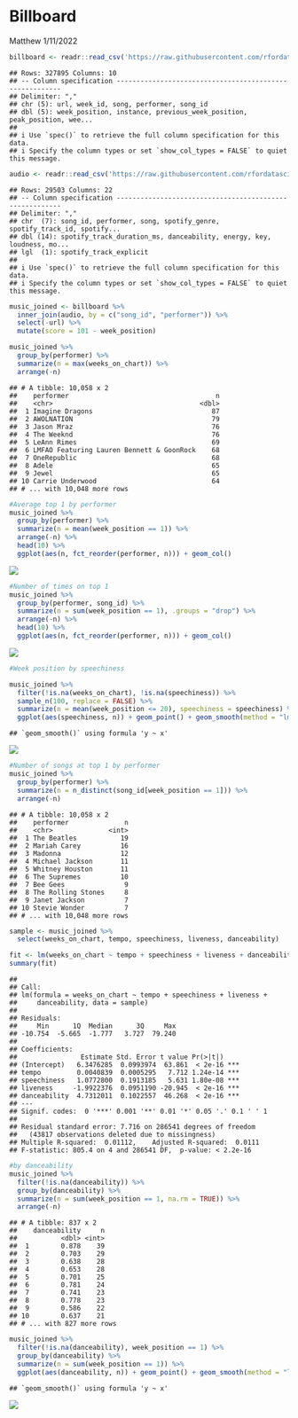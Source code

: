 Billboard
================
Matthew
1/11/2022

``` r
billboard <- readr::read_csv('https://raw.githubusercontent.com/rfordatascience/tidytuesday/master/data/2021/2021-09-14/billboard.csv')
```

    ## Rows: 327895 Columns: 10
    ## -- Column specification --------------------------------------------------------
    ## Delimiter: ","
    ## chr (5): url, week_id, song, performer, song_id
    ## dbl (5): week_position, instance, previous_week_position, peak_position, wee...
    ## 
    ## i Use `spec()` to retrieve the full column specification for this data.
    ## i Specify the column types or set `show_col_types = FALSE` to quiet this message.

``` r
audio <- readr::read_csv('https://raw.githubusercontent.com/rfordatascience/tidytuesday/master/data/2021/2021-09-14/audio_features.csv')
```

    ## Rows: 29503 Columns: 22
    ## -- Column specification --------------------------------------------------------
    ## Delimiter: ","
    ## chr  (7): song_id, performer, song, spotify_genre, spotify_track_id, spotify...
    ## dbl (14): spotify_track_duration_ms, danceability, energy, key, loudness, mo...
    ## lgl  (1): spotify_track_explicit
    ## 
    ## i Use `spec()` to retrieve the full column specification for this data.
    ## i Specify the column types or set `show_col_types = FALSE` to quiet this message.

``` r
music_joined <- billboard %>%
  inner_join(audio, by = c("song_id", "performer")) %>%
  select(-url) %>%
  mutate(score = 101 - week_position)
```

``` r
music_joined %>%
  group_by(performer) %>%
  summarize(n = max(weeks_on_chart)) %>%
  arrange(-n)
```

    ## # A tibble: 10,058 x 2
    ##    performer                                     n
    ##    <chr>                                     <dbl>
    ##  1 Imagine Dragons                              87
    ##  2 AWOLNATION                                   79
    ##  3 Jason Mraz                                   76
    ##  4 The Weeknd                                   76
    ##  5 LeAnn Rimes                                  69
    ##  6 LMFAO Featuring Lauren Bennett & GoonRock    68
    ##  7 OneRepublic                                  68
    ##  8 Adele                                        65
    ##  9 Jewel                                        65
    ## 10 Carrie Underwood                             64
    ## # ... with 10,048 more rows

``` r
#Average top 1 by performer
music_joined %>%
  group_by(performer) %>%
  summarize(n = mean(week_position == 1)) %>%
  arrange(-n) %>%
  head(10) %>%
  ggplot(aes(n, fct_reorder(performer, n))) + geom_col()
```

![](Billboard_files/figure-gfm/unnamed-chunk-3-1.png)<!-- -->

``` r
#Number of times on top 1
music_joined %>%
  group_by(performer, song_id) %>%
  summarize(n = sum(week_position == 1), .groups = "drop") %>%
  arrange(-n) %>%
  head(10) %>%
  ggplot(aes(n, fct_reorder(performer, n))) + geom_col()
```

![](Billboard_files/figure-gfm/unnamed-chunk-3-2.png)<!-- -->

``` r
#Week position by speechiness

music_joined %>%
  filter(!is.na(weeks_on_chart), !is.na(speechiness)) %>%
  sample_n(100, replace = FALSE) %>%
  summarize(n = mean(week_position <= 20), speechiness = speechiness) %>%
  ggplot(aes(speechiness, n)) + geom_point() + geom_smooth(method = "lm", se = FALSE)
```

    ## `geom_smooth()` using formula 'y ~ x'

![](Billboard_files/figure-gfm/unnamed-chunk-3-3.png)<!-- -->

``` r
#Number of songs at top 1 by performer
music_joined %>%
  group_by(performer) %>%
  summarize(n = n_distinct(song_id[week_position == 1])) %>%
  arrange(-n)
```

    ## # A tibble: 10,058 x 2
    ##    performer              n
    ##    <chr>              <int>
    ##  1 The Beatles           19
    ##  2 Mariah Carey          16
    ##  3 Madonna               12
    ##  4 Michael Jackson       11
    ##  5 Whitney Houston       11
    ##  6 The Supremes          10
    ##  7 Bee Gees               9
    ##  8 The Rolling Stones     8
    ##  9 Janet Jackson          7
    ## 10 Stevie Wonder          7
    ## # ... with 10,048 more rows

``` r
sample <- music_joined %>%
  select(weeks_on_chart, tempo, speechiness, liveness, danceability)

fit <- lm(weeks_on_chart ~ tempo + speechiness + liveness + danceability, data = sample)
summary(fit)
```

    ## 
    ## Call:
    ## lm(formula = weeks_on_chart ~ tempo + speechiness + liveness + 
    ##     danceability, data = sample)
    ## 
    ## Residuals:
    ##     Min      1Q  Median      3Q     Max 
    ## -10.754  -5.665  -1.777   3.727  79.240 
    ## 
    ## Coefficients:
    ##                Estimate Std. Error t value Pr(>|t|)    
    ## (Intercept)   6.3476285  0.0993974  63.861  < 2e-16 ***
    ## tempo         0.0040839  0.0005295   7.712 1.24e-14 ***
    ## speechiness   1.0772800  0.1913185   5.631 1.80e-08 ***
    ## liveness     -1.9922376  0.0951190 -20.945  < 2e-16 ***
    ## danceability  4.7312011  0.1022557  46.268  < 2e-16 ***
    ## ---
    ## Signif. codes:  0 '***' 0.001 '**' 0.01 '*' 0.05 '.' 0.1 ' ' 1
    ## 
    ## Residual standard error: 7.716 on 286541 degrees of freedom
    ##   (43817 observations deleted due to missingness)
    ## Multiple R-squared:  0.01112,    Adjusted R-squared:  0.0111 
    ## F-statistic: 805.4 on 4 and 286541 DF,  p-value: < 2.2e-16

``` r
#by danceability
music_joined %>%
  filter(!is.na(danceability)) %>%
  group_by(danceability) %>%
  summarize(n = sum(week_position == 1, na.rm = TRUE)) %>%
  arrange(-n)
```

    ## # A tibble: 837 x 2
    ##    danceability     n
    ##           <dbl> <int>
    ##  1        0.878    39
    ##  2        0.703    29
    ##  3        0.638    28
    ##  4        0.653    28
    ##  5        0.701    25
    ##  6        0.781    24
    ##  7        0.741    23
    ##  8        0.778    23
    ##  9        0.586    22
    ## 10        0.637    21
    ## # ... with 827 more rows

``` r
music_joined %>%
  filter(!is.na(danceability), week_position == 1) %>%
  group_by(danceability) %>%
  summarize(n = sum(week_position == 1)) %>%
  ggplot(aes(danceability, n)) + geom_point() + geom_smooth(method = "lm", se = FALSE)
```

    ## `geom_smooth()` using formula 'y ~ x'

![](Billboard_files/figure-gfm/unnamed-chunk-3-4.png)<!-- -->
